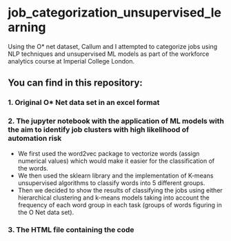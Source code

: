 # job_categorization_unsupervised_learning
Using the O* net dataset, Callum and I attempted to categorize jobs using NLP techniques and unsupervised  ML models as part of the workforce analytics course at Imperial College London.

## You can find in this repository:

### 1. Original O* Net data set in an excel format

### 2. The jupyter notebook with the application of ML models with the aim to identify job clusters with high likelihood of automation risk

- We first used the word2vec package to vectorize words (assign numerical values) which would make it easier for the classification of the words.
- We then used the sklearn library and the implementation of K-means unsupervised algorithms to classify words into 5 different groups. 
- Then we decided to show the results of classifying the jobs using either hierarchical clustering and k-means models taking into account the frequency of each word group in each task (groups of words figuring in the O Net data set).

### 3. The HTML file containing the code
